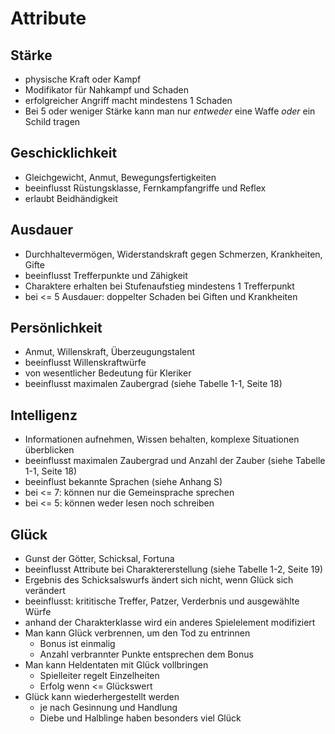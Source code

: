# Attribute

## Stärke

- physische Kraft oder Kampf
- Modifikator für Nahkampf und Schaden
- erfolgreicher Angriff macht mindestens 1 Schaden
- Bei 5 oder weniger Stärke kann man nur *entweder* eine Waffe *oder* ein Schild tragen

## Geschicklichkeit

- Gleichgewicht, Anmut, Bewegungsfertigkeiten
- beeinflusst Rüstungsklasse, Fernkampfangriffe und Reflex
- erlaubt Beidhändigkeit

## Ausdauer

- Durchhaltevermögen, Widerstandskraft gegen Schmerzen, Krankheiten, Gifte
- beeinflusst Trefferpunkte und Zähigkeit
- Charaktere erhalten bei Stufenaufstieg mindestens 1 Trefferpunkt
- bei <= 5 Ausdauer: doppelter Schaden bei Giften und Krankheiten

## Persönlichkeit

- Anmut, Willenskraft, Überzeugungstalent
- beeinflusst Willenskraftwürfe
- von wesentlicher Bedeutung für Kleriker
- beeinflusst maximalen Zaubergrad (siehe Tabelle 1-1, Seite 18)

## Intelligenz

- Informationen aufnehmen, Wissen behalten, komplexe Situationen überblicken
- beeinflusst maximalen Zaubergrad und Anzahl der Zauber (siehe Tabelle 1-1, Seite 18)
- beeinflust bekannte Sprachen (siehe Anhang S)
- bei <= 7: können nur die Gemeinsprache sprechen
- bei <= 5: können weder lesen noch schreiben

## Glück

- Gunst der Götter, Schicksal, Fortuna
- beeinflusst Attribute bei Charaktererstellung (siehe Tabelle 1-2, Seite 19)
- Ergebnis des Schicksalswurfs ändert sich nicht, wenn Glück sich verändert
- beeinflusst: krititische Treffer, Patzer, Verderbnis und ausgewählte Würfe
- anhand der Charakterklasse wird ein anderes Spielelement modifiziert
- Man kann Glück verbrennen, um den Tod zu entrinnen
    - Bonus ist einmalig
    - Anzahl verbrannter Punkte entsprechen dem Bonus
- Man kann Heldentaten mit Glück vollbringen
    - Spielleiter regelt Einzelheiten
    - Erfolg wenn <= Glückswert
- Glück kann wiederhergestellt werden
    - je nach Gesinnung und Handlung
    - Diebe und Halblinge haben besonders viel Glück
